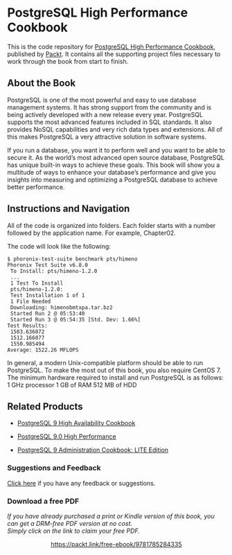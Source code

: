 


# PostgreSQL High Performance Cookbook
This is the code repository for [PostgreSQL High Performance Cookbook](https://www.packtpub.com/big-data-and-business-intelligence/postgresql-high-performance-cookbook?utm_source=github&utm_medium=repository&utm_campaign=9781785284335), published by [Packt](https://www.packtpub.com/?utm_source=github). It contains all the supporting project files necessary to work through the book from start to finish.
## About the Book
PostgreSQL is one of the most powerful and easy to use database management systems. It has strong support from the community and is being actively developed with a new release every year. PostgreSQL supports the most advanced features included in SQL standards. It also provides NoSQL capabilities and very rich data types and extensions. All of this makes PostgreSQL a very attractive solution in software systems.

If you run a database, you want it to perform well and you want to be able to secure it. As the world’s most advanced open source database, PostgreSQL has unique built-in ways to achieve these goals. This book will show you a multitude of ways to enhance your database’s performance and give you insights into measuring and optimizing a PostgreSQL database to achieve better performance.
## Instructions and Navigation
All of the code is organized into folders. Each folder starts with a number followed by the application name. For example, Chapter02.



The code will look like the following:
```
$ phoronix-test-suite benchmark pts/himeno
Phoronix Test Suite v6.8.0
 To Install: pts/himeno-1.2.0
 ...
 1 Test To Install
 pts/himeno-1.2.0:
 Test Installation 1 of 1
 1 File Needed
 Downloading: himenobmtxpa.tar.bz2
 Started Run 2 @ 05:53:40
 Started Run 3 @ 05:54:35 [Std. Dev: 1.66%]
Test Results:
 1503.636072
 1512.166077
 1550.985494
Average: 1522.26 MFLOPS
```

In general, a modern Unix-compatible platform should be able to run PostgreSQL. To make
the most out of this book, you also require CentOS 7. The minimum hardware required to
install and run PostgreSQL is as follows:
1 GHz processor
1 GB of RAM
512 MB of HDD

## Related Products
* [PostgreSQL 9 High Availability Cookbook](https://www.packtpub.com/big-data-and-business-intelligence/postgresql-9-high-availability-cookbook?utm_source=github&utm_medium=repository&utm_campaign=9781849516969)

* [PostgreSQL 9.0 High Performance](https://www.packtpub.com/big-data-and-business-intelligence/postgresql-90-high-performance?utm_source=github&utm_medium=repository&utm_campaign=9781849510301)

* [PostgreSQL 9 Administration Cookbook: LITE Edition](https://www.packtpub.com/big-data-and-business-intelligence/postgresql-9-administration-cookbook-lite-edition?utm_source=github&utm_medium=repository&utm_campaign=9781849516204)

### Suggestions and Feedback
[Click here](https://docs.google.com/forms/d/e/1FAIpQLSe5qwunkGf6PUvzPirPDtuy1Du5Rlzew23UBp2S-P3wB-GcwQ/viewform) if you have any feedback or suggestions.
### Download a free PDF

 <i>If you have already purchased a print or Kindle version of this book, you can get a DRM-free PDF version at no cost.<br>Simply click on the link to claim your free PDF.</i>
<p align="center"> <a href="https://packt.link/free-ebook/9781785284335">https://packt.link/free-ebook/9781785284335 </a> </p>